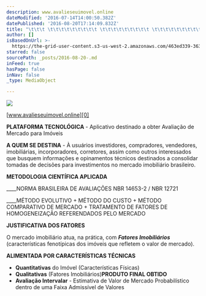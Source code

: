 ```yaml
---
description: www.avalieseuimovel.online
dateModified: '2016-07-14T14:00:50.382Z'
datePublished: '2016-08-20T17:14:09.832Z'
title: "\t\t\t \t\t\t\t\t\t\t\t\t \t\t\t\t\t\t\t\t\t \t\t\t\t\t\t\t\t\t "
author: []
isBasedOnUrl: >-
  https://the-grid-user-content.s3-us-west-2.amazonaws.com/463ed339-363d-4b5d-9695-cc7b1898d813.jpg
starred: false
sourcePath: _posts/2016-08-20-.md
inFeed: true
hasPage: false
inNav: false
_type: MediaObject

---
```

![](https://the-grid-user-content.s3-us-west-2.amazonaws.com/463ed339-363d-4b5d-9695-cc7b1898d813.jpg)

[www.avalieseuimovel.online][0]

**PLATAFORMA TECNOLÓGICA** - Aplicativo destinado a obter Avaliação de Mercado para Imóveis

**A QUEM SE DESTINA** - À usuários investidores, compradores, vendedores, imobiliárias, incorporadores, corretores, assim como outros interessados que busquem informações e opinamentos técnicos destinados a consolidar tomadas de decisões para investimentos no mercado imobiliário brasileiro.

**METODOLOGIA CIENTÍFICA APLICADA**

\_\_\_\_NORMA BRASILEIRA DE AVALIAÇÕES NBR 14653-2 / NBR 12721

\_\_\_\_MÉTODO EVOLUTIVO + MÉTODO DO CUSTO + MÉTODO COMPARATIVO DE MERCADO + TRATAMENTO DE FATORES DE HOMOGENEIZAÇÃO REFERENDADOS PELO MERCADO

**JUSTIFICATIVA DOS FATORES**

O mercado imobiliário atua, na prática, com _**Fatores Imobiliários**_ (características fenotípicas dos imóveis que refletem o valor de mercado).

**ALIMENTADA POR CARACTERÍSTICAS TÉCNICAS**

* **Quantitativas** do Imóvel (Características Físicas)
* **Qualitativas** (Fatores Imobiliários)**PRODUTO FINAL OBTIDO**
* **Avaliação Intervalar** - Estimativa de Valor de Mercado Probabilístico dentro de uma Faixa Admissível de Valores 

[0]: http://www.avalieseuimovel.online/